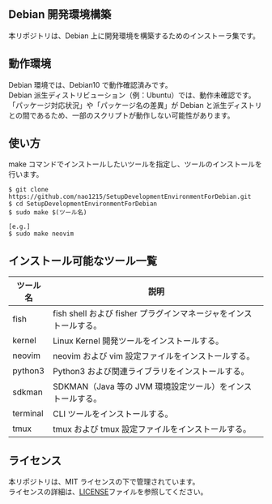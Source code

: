 ## Debian 開発環境構築

本リポジトリは、Debian 上に開発環境を構築するためのインストーラ集です。<br>

## 動作環境

Debian 環境では、Debian10 で動作確認済みです。<br>
Debian 派生ディストリビューション（例：Ubuntu）では、動作未確認です。<br>
「パッケージ対応状況」や「パッケージ名の差異」が Debian と派生ディストリとの間であるため、一部のスクリプトが動作しない可能性があります。

## 使い方

make コマンドでインストールしたいツールを指定し、ツールのインストールを行います。

```
$ git clone https://github.com/nao1215/SetupDevelopmentEnvironmentForDebian.git
$ cd SetupDevelopmentEnvironmentForDebian
$ sudo make $(ツール名)

[e.g.]
$ sudo make neovim
```

## インストール可能なツール一覧

| ツール名 | 説明                                                              |
| -------- | ----------------------------------------------------------------- |
| fish     | fish shell および fisher プラグインマネージャをインストールする。 |
| kernel   | Linux Kernel 開発ツールをインストールする。                       |
| neovim   | neovim および vim 設定ファイルをインストールする。                |
| python3  | Python3 および関連ライブラリをインストールする。                  |
| sdkman   | SDKMAN（Java 等の JVM 環境設定ツール）をインストールする。        |
| terminal | CLI ツールをインストールする。                                    |
| tmux     | tmux および tmux 設定ファイルをインストールする。                 |

## ライセンス

本リポジトリは、MIT ライセンスの下で管理されています。<br>
ライセンスの詳細は、[LICENSE](LICENSE)ファイルを参照してください。
